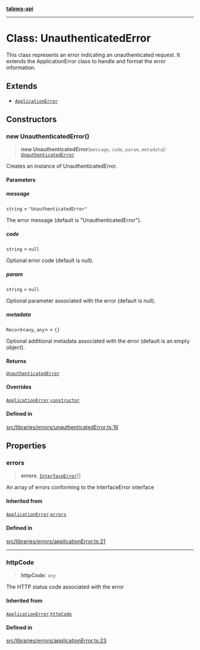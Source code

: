 [**talawa-api**](../../../../README.md)

***

# Class: UnauthenticatedError

This class represents an error indicating an unauthenticated request.
It extends the ApplicationError class to handle and format the error information.

## Extends

- [`ApplicationError`](../../applicationError/classes/ApplicationError.md)

## Constructors

### new UnauthenticatedError()

> **new UnauthenticatedError**(`message`, `code`, `param`, `metadata`): [`UnauthenticatedError`](UnauthenticatedError.md)

Creates an instance of UnauthenticatedError.

#### Parameters

##### message

`string` = `"UnauthenticatedError"`

The error message (default is "UnauthenticatedError").

##### code

`string` = `null`

Optional error code (default is null).

##### param

`string` = `null`

Optional parameter associated with the error (default is null).

##### metadata

`Record`\<`any`, `any`\> = `{}`

Optional additional metadata associated with the error (default is an empty object).

#### Returns

[`UnauthenticatedError`](UnauthenticatedError.md)

#### Overrides

[`ApplicationError`](../../applicationError/classes/ApplicationError.md).[`constructor`](../../applicationError/classes/ApplicationError.md#constructors)

#### Defined in

[src/libraries/errors/unauthenticatedError.ts:16](https://github.com/Suyash878/talawa-api/blob/b5a9d8b4a1ea678a3d6f5b710b3721f91a3052fc/src/libraries/errors/unauthenticatedError.ts#L16)

## Properties

### errors

> **errors**: [`InterfaceError`](../../applicationError/interfaces/InterfaceError.md)[]

An array of errors conforming to the InterfaceError interface

#### Inherited from

[`ApplicationError`](../../applicationError/classes/ApplicationError.md).[`errors`](../../applicationError/classes/ApplicationError.md#errors-1)

#### Defined in

[src/libraries/errors/applicationError.ts:21](https://github.com/Suyash878/talawa-api/blob/b5a9d8b4a1ea678a3d6f5b710b3721f91a3052fc/src/libraries/errors/applicationError.ts#L21)

***

### httpCode

> **httpCode**: `any`

The HTTP status code associated with the error

#### Inherited from

[`ApplicationError`](../../applicationError/classes/ApplicationError.md).[`httpCode`](../../applicationError/classes/ApplicationError.md#httpcode-1)

#### Defined in

[src/libraries/errors/applicationError.ts:23](https://github.com/Suyash878/talawa-api/blob/b5a9d8b4a1ea678a3d6f5b710b3721f91a3052fc/src/libraries/errors/applicationError.ts#L23)
